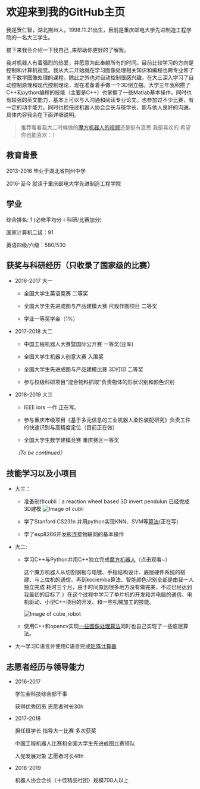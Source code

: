 # 欢迎来到我的GitHub主页 

我是贺仁智，湖北荆州人，1998.11.21出生，目前是重庆邮电大学先进制造工程学院的一名大三学生。

接下来我会介绍一下我自己 ,来帮助你更好的了解我。

我对机器人有着强烈的热爱，并愿意为此奉献所有的时间。目前比较学习的方向是控制和计算机视觉。我从大二开始就在学习图像处理相关知识和编程也跨专业修了关于数字图像处理的课程。除此之外也对自动控制很感兴趣，在大三深入学习了自动控制原理和现代控制理论，现在准备着手做一个3D倒立摆。大学三年我积攒了C++和python编程的技能（主要是C++）也掌握了一些Matlab基本操作。同时也有较强的英文能力，基本上可以与人沟通和阅读专业论文。也参加过不少比赛，有一定的动手能力。同时也担任过机器人协会会长与班学长，能与他人良好的沟通。具体内容我会在下面详细说明。


> 推荐看看我大二时候做的[魔方机器人的视频](http://www.bilibili.com/video/av33816219?share_medium=android&share_source=copy_link&bbid=062C94C7-71EB-4C64-B933-F3DBE0F89912101704infoc&ts=1539494189856
)还是挺有意思 我挺喜欢的 希望你也能喜欢：）


## 教育背景 
2013-2016 毕业于湖北省荆州中学

2016-至今     就读于重庆邮电大学先进制造工程学院

## 学业
综合排名: 1 (必修平均分＋科研/比赛加分)

国家计算机二级：91

英语四级/六级：580/530

## 获奖与科研经历（只收录了国家级的比赛）

* 2016-2017 大一

  * 全国大学生英语竞赛 二等奖

  * 全国大学生先进成图与产品建模大赛 尺规作图项目 二等奖
  
  * 学业一等奖学金（1%）
  
* 2017-2018 大二

  * 中国工程机器人大赛暨国际公开赛 一等奖(亚军)

  * 全国大学生机器人创意大赛 入围奖

  * 全国大学生先进成图与产品建模比赛 3D打印 二等奖

  * 参与校级科研项目“混合物料抓取”负责物体的形状识别和颜色识别

* 2018-2019 大三

  * IEEE iors 一作 正在写。
  
  * 参与重庆市级项目《基于多元信息的工业机器人柔性装配研究》负责工件的快速识别与高精度定位（目前正在做）
  
  * 全国大学生数学建模竞赛 重庆赛区一等奖
  
  *（To be continued）*
  
## 技能学习以及小项目

* 大三：
   * 准备制作cubli：a reaction wheel based 3D invert pendulun 已经完成3D建模
     ![Image of cubli]( cubhe.github.com/cubli.png  )
     
   * 学了Stanford CS231n 并用python实现KNN、SVM等[算法](https://github.com/cubhe/CS231n)(正在写)
    
   * 学了esp8266开发板连接物联网的基本操作
  
* 大二:
  * 学习C++与Python并用C++独立完成[魔方机器人](http://www.bilibili.com/video/av33816219?share_medium=android&share_source=copy_link&bbid=062C94C7-71EB-4C64-B933-F3DBE0F89912101704infoc&ts=1539494189856
)（点击观看~）
  
    这个魔方机器人从切割钢板与电镀、手指结构设计、底层硬件系统的搭建、与上位机的通信、再到kociemba算法、智能颜色识别全部是由我一人独立完成
    耗时三个月，由于时间原因很多地方没有做完美，不过已经达到我最初的目标了:）在这个过程中学习了单片机的开发和并电脑的通信、电机驱动、小型C++项目的开发、和一些机械加工的技能。
    
    ![Image of cube_robot]( cubhe.github.com/cube_robot.jpg  )
  
  * 使用C++和opencv实现[一些图像处理算法](https://github.com/cubhe/OpenCV)同时也自己实现了一些底层算法。
  
    
* 大一学习C语言并使用C语言完成[矩阵计算器](https://github.com/cubhe/Matrix_Computation.)

## 志愿者经历与领导能力

* 2016-2017

  学生会科技综合部干事

  获得优秀团员  志愿者时长30h

* 2017-2018 

  担任班学长 指导大一比赛 多次获奖

  中国工程机器人比赛和全国大学生先进成图比赛领队

  入党发展对象 志愿者时长48h

* 2018-2019

  机器人协会会长（十佳精品社团）规模700人以上
